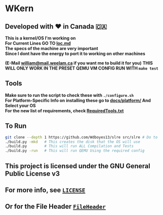 # WKern  
## Developed with ❤️ in Canada 🇨🇦
**This is a kernel/OS I'm working on**  
**For Current Lines GO TO [loc.md](/loc.md)**  
__The specs of the machine are very important__  
__Since I dont have the energy to port it to working on other machines__  
  
__(E-Mail william@mail.weelam.ca if you want me to build it for you)__
__THIS WILL ONLY WORK IN THE PRESET QEMU VM CONFIG RUN WITH `make test`__  

## Tools
__Make sure to run the script to check these with `./configure.sh`__  
__For Platform-Specific Info on installing these go to [docs/platform/](/docs/platform/) And Select your OS__   
__For the new list of requirements, check [RequiredTools.txt](/RequiredTools.txt)__  

## To Run

```sh
git clone --depth 1 https://github.com/Wdboyes13/slre src/slre # Do to fun times with licensing, SLRE Regex needs to be cloned separatly
./build.py -mkd   # This creates the disk that the OS will use
./build.py        # This will run ALL Compilation and Tests
./build.py -run   # This will run QEMU Using the required config
```

## This project is licensed under the GNU General Public License v3
## For more info, see [`LICENSE`](/LICENSE)
## Or for the File Header [`FileHeader`](/FileHeader)
